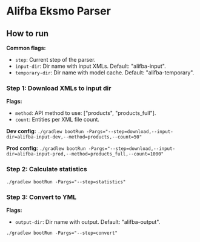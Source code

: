 # Alifba Eksmo Parser

## How to run

**Common flags:**
* `step`: Current step of the parser.
* `input-dir`: Dir name with input XMLs. Default: "alifba-input".
* `temporary-dir`: Dir name with model cache. Default: "alifba-temporary".

### Step 1: Download XMLs to input dir

**Flags:**
* `method`: API method to use: ["products", "products_full"].
* `count`: Entities per XML file count.

**Dev config:**
`./gradlew bootRun -Pargs="--step=download,--input-dir=alifba-input-dev,--method=products,--count=50"`

**Prod config:**
`./gradlew bootRun -Pargs="--step=download,--input-dir=alifba-input-prod,--method=products_full,--count=1000"`

### Step 2: Calculate statistics
`./gradlew bootRun -Pargs="--step=statistics"`

### Step 3: Convert to YML

**Flags:**
* `output-dir`: Dir name with output. Default: "alifba-output".

`./gradlew bootRun -Pargs="--step=convert"`
